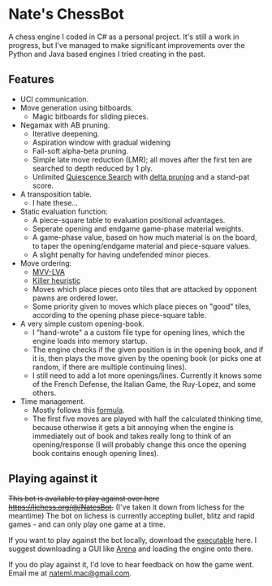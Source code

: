 # Nate's ChessBot

A chess engine I coded in C# as a personal project.
It's still a work in progress, but I've managed to make significant improvements over the Python and Java based engines I tried creating in the past.

## Features

- UCI communication.
- Move generation using bitboards.
    - Magic bitboards for sliding pieces.
- Negamax with AB pruning.
    - Iterative deepening.
    - Aspiration window with gradual widening
    - Fail-soft alpha-beta pruning.
    - Simple late move reduction (LMR); all moves after the first ten are searched to depth reduced by 1 ply.
    - Unlimited [Quiescence Search](https://www.chessprogramming.org/Quiescence_Search) with [delta pruning](https://www.chessprogramming.org/Delta_Pruning) and a stand-pat score.
- A transposition table.
    - I hate these...
- Static evaluation function:
    - A piece-square table to evaluation positional advantages.
    - Seperate opening and endgame game-phase material weights.
    - A game-phase value, based on how much material is on the board, to taper the opening/endgame material and piece-square values.
    - A slight penalty for having undefended minor pieces.
- Move ordering:
    - [MVV-LVA](https://www.chessprogramming.org/MVV-LVA)
    - [Killer heuristic](https://www.chessprogramming.org/Killer_Heuristic)
    - Moves which place pieces onto tiles that are attacked by opponent pawns are ordered lower.
    - Some priority given to moves which place pieces on "good" tiles, according to the opening phase piece-square table.
- A very simple custom opening-book.
    - I "hand-wrote" a a custom file type for opening lines, which the engine loads into memory startup.
    - The engine checks if the given position is in the opening book, and if it is, then plays the move given by the opening book (or picks one at random, if there are multiple continuing lines).
    - I still need to add a lot more openings/lines. Currently it knows some of the French Defense, the Italian Game, the Ruy-Lopez, and some others.
- Time management.
    - Mostly follows this [formula](https://www.chessprogramming.org/Time_Management#Extra_Time).
    - The first five moves are played with half the calculated thinking time, because otherwise it gets a bit annoying when the engine is immediately out of book and takes really long to think of an opening/response (I will probably change this once the opening book contains enough opening lines).

## Playing against it

~~This bot is available to play against over here https://lichess.org/@/NatesBot.~~ (I've taken it down from lichess for the meantime)
The bot on lichess is currently accepting bullet, blitz and rapid games - and can only play one game at a time.

If you want to play against the bot locally, download the [executable](https://github.com/Nateml/ChessBot/releases) here. I suggest downloading a GUI like [Arena](http://www.playwitharena.de) and loading the engine onto there.

If you do play against it, I'd love to hear feedback on how the game went. Email me at nateml.mac@gmail.com.
